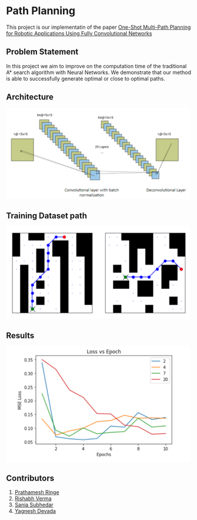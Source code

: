 # Path Planning

This project is our implementatin of the paper [One-Shot Multi-Path Planning for Robotic Applications Using Fully Convolutional Networks](https://ieeexplore.ieee.org/document/9196719)

## Problem Statement
In this project we aim to improve on the computation time of the traditional A* search algorithm with Neural Networks. We demonstrate that our method is able to successfully generate optimal or close to optimal paths.

## Architecture
<img src="Architecture.png" alt="drawing" width="500"/>

## Training Dataset path
<img src="dataset_gen/planning-datasets/Dataset_path.png" alt="drawing" width="500"/>

## Results
<img src="Result.png" alt="drawing" width="500"/>


## Contributors
1. [Prathamesh Ringe](https://github.com/PSR794)
2. [Rishabh Verma](https://github.com/RiVer2000)
3. [Sania Subhedar](https://github.com/Sania08)
4. [Yagnesh Devada](https://github.com/yagdev99)
